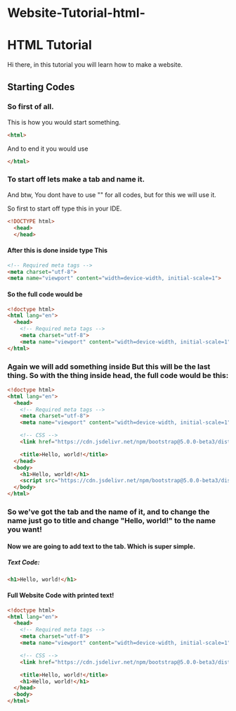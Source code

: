 # Website-Tutorial-html-

# HTML Tutorial
Hi there, in this tutorial you will learn how to make a website.

## Starting Codes
### So first of all.
This is how you would start something.

```html
<html>
```
And to end it you would use
```html
</html>
```
### To start off lets make a tab and name it.
And btw, You dont have to use "<!DOCTYPE html>" for all codes, but for this we will use it.

So first to start off type this in your IDE.
```html
<!DOCTYPE html>
  <head>
  </head>
```
#### After this is done inside <head> type This
```html
<!-- Required meta tags -->
<meta charset="utf-8">
<meta name="viewport" content="width=device-width, initial-scale=1">
```
#### So the full code would be
```html
<!doctype html>
<html lang="en">
  <head>
    <!-- Required meta tags -->
    <meta charset="utf-8">
    <meta name="viewport" content="width=device-width, initial-scale=1">
</html>
```
### Again we will add something inside <head> But this will be the last thing. So with the thing inside head, the full code would be this:
```html
<!doctype html>
<html lang="en">
  <head>
    <!-- Required meta tags -->
    <meta charset="utf-8">
    <meta name="viewport" content="width=device-width, initial-scale=1">

    <!-- CSS -->
    <link href="https://cdn.jsdelivr.net/npm/bootstrap@5.0.0-beta3/dist/css/bootstrap.min.css" rel="stylesheet" integrity="sha384-eOJMYsd53ii+scO/bJGFsiCZc+5NDVN2yr8+0RDqr0Ql0h+rP48ckxlpbzKgwra6" crossorigin="anonymous">

    <title>Hello, world!</title>
  </head>
  <body>
    <h1>Hello, world!</h1>
    <script src="https://cdn.jsdelivr.net/npm/bootstrap@5.0.0-beta3/dist/js/bootstrap.bundle.min.js" integrity="sha384-JEW9xMcG8R+pH31jmWH6WWP0WintQrMb4s7ZOdauHnUtxwoG2vI5DkLtS3qm9Ekf" crossorigin="anonymous"></script>
  </body>
</html>
```

### So we've got the tab and the name of it, and to change the name just go to title and change "Hello, world!" to the name you want!
#### Now we are going to add text to the tab. Which is super simple.

##### Text Code:
```html
<h1>Hello, world!</h1>
```
#### Full Website Code with printed text!
```html
<!doctype html>
<html lang="en">
  <head>
    <!-- Required meta tags -->
    <meta charset="utf-8">
    <meta name="viewport" content="width=device-width, initial-scale=1">

    <!-- CSS -->
    <link href="https://cdn.jsdelivr.net/npm/bootstrap@5.0.0-beta3/dist/css/bootstrap.min.css" rel="stylesheet" integrity="sha384-eOJMYsd53ii+scO/bJGFsiCZc+5NDVN2yr8+0RDqr0Ql0h+rP48ckxlpbzKgwra6" crossorigin="anonymous">

    <title>Hello, world!</title>
    <h1>Hello, world!</h1>
  </head>
  <body>
</html>
```
